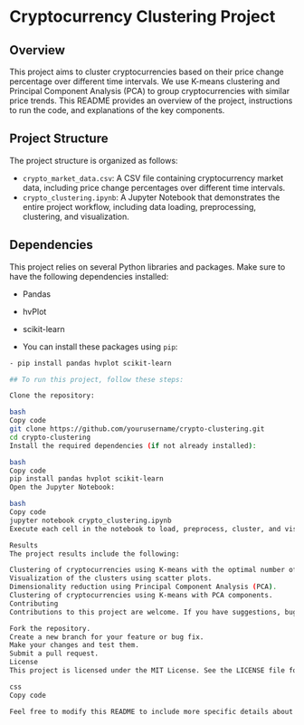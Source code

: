 # Cryptocurrency Clustering Project

## Overview
This project aims to cluster cryptocurrencies based on their price change percentage over different time intervals. We use K-means clustering and Principal Component Analysis (PCA) to group cryptocurrencies with similar price trends. This README provides an overview of the project, instructions to run the code, and explanations of the key components.

## Project Structure
The project structure is organized as follows:

- `crypto_market_data.csv`: A CSV file containing cryptocurrency market data, including price change percentages over different time intervals.
- `crypto_clustering.ipynb`: A Jupyter Notebook that demonstrates the entire project workflow, including data loading, preprocessing, clustering, and visualization.

## Dependencies
This project relies on several Python libraries and packages. Make sure to have the following dependencies installed:

- Pandas
- hvPlot
- scikit-learn

- You can install these packages using `pip`:
```bash
- pip install pandas hvplot scikit-learn

## To run this project, follow these steps:

Clone the repository:

bash
Copy code
git clone https://github.com/yourusername/crypto-clustering.git
cd crypto-clustering
Install the required dependencies (if not already installed):

bash
Copy code
pip install pandas hvplot scikit-learn
Open the Jupyter Notebook:

bash
Copy code
jupyter notebook crypto_clustering.ipynb
Execute each cell in the notebook to load, preprocess, cluster, and visualize the cryptocurrency data.

Results
The project results include the following:

Clustering of cryptocurrencies using K-means with the optimal number of clusters.
Visualization of the clusters using scatter plots.
Dimensionality reduction using Principal Component Analysis (PCA).
Clustering of cryptocurrencies using K-means with PCA components.
Contributing
Contributions to this project are welcome. If you have suggestions, bug reports, or want to contribute code, please follow these steps:

Fork the repository.
Create a new branch for your feature or bug fix.
Make your changes and test them.
Submit a pull request.
License
This project is licensed under the MIT License. See the LICENSE file for details.

css
Copy code

Feel free to modify this README to include more specific details about your project or 